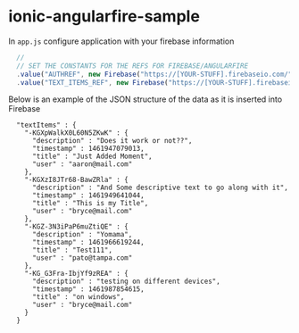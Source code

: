# ionic-angularfire-sample

In `app.js` configure application with your firebase information
```Javascript
  //
  // SET THE CONSTANTS FOR THE REFS FOR FIREBASE/ANGULARFIRE
  .value("AUTHREF", new Firebase("https://[YOUR-STUFF].firebaseio.com/"))
  .value("TEXT_ITEMS_REF", new Firebase("https://[YOUR-STUFF].firebaseio.com/textItems"))
```

Below is an example of the JSON structure of the data as it is inserted into Firebase
```
  "textItems" : {
    "-KGXpWalkX0L60N5ZKwK" : {
      "description" : "Does it work or not??",
      "timestamp" : 1461947079013,
      "title" : "Just Added Moment",
      "user" : "aaron@mail.com"
    },
    "-KGXzI8JTr68-BawZRla" : {
      "description" : "And Some descriptive text to go along with it",
      "timestamp" : 1461949641044,
      "title" : "This is my Title",
      "user" : "bryce@mail.com"
    },
    "-KGZ-3N3iPaP6muZtiQE" : {
      "description" : "Yomama",
      "timestamp" : 1461966619244,
      "title" : "Test111",
      "user" : "pato@tampa.com"
    },
    "-KG_G3Fra-IbjYf9zREA" : {
      "description" : "testing on different devices",
      "timestamp" : 1461987854615,
      "title" : "on windows",
      "user" : "bryce@mail.com"
    }
  }
 ```
